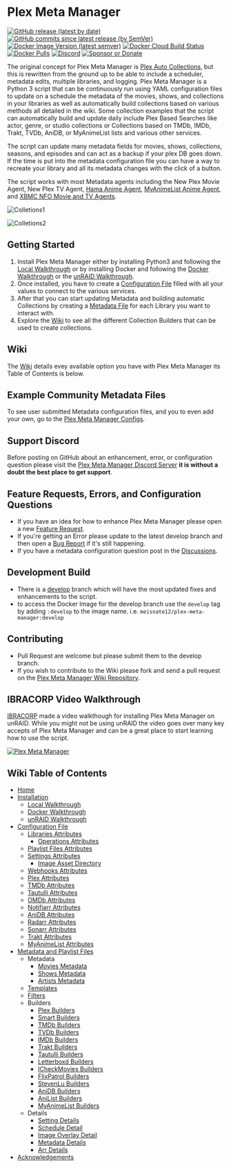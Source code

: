 # Plex Meta Manager

[![GitHub release (latest by date)](https://img.shields.io/github/v/release/meisnate12/Plex-Meta-Manager?style=plastic)](https://github.com/meisnate12/Plex-Meta-Manager/releases)
[![GitHub commits since latest release (by SemVer)](https://img.shields.io/github/commits-since/meisnate12/plex-meta-manager/latest/develop?label=Commits%20in%20Develop&style=plastic)](https://github.com/meisnate12/Plex-Meta-Manager/tree/develop)
[![Docker Image Version (latest semver)](https://img.shields.io/docker/v/meisnate12/plex-meta-manager?label=docker&sort=semver&style=plastic)](https://hub.docker.com/r/meisnate12/plex-meta-manager)
[![Docker Cloud Build Status](https://img.shields.io/docker/cloud/build/meisnate12/plex-meta-manager?style=plastic)](https://hub.docker.com/r/meisnate12/plex-meta-manager)
[![Docker Pulls](https://img.shields.io/docker/pulls/meisnate12/plex-meta-manager?style=plastic)](https://hub.docker.com/r/meisnate12/plex-meta-manager)
[![Discord](https://img.shields.io/discord/822460010649878528?label=Discord&style=plastic)](https://discord.gg/NfH6mGFuAB)
[![Sponsor or Donate](https://img.shields.io/badge/-Sponsor_or_Donate-blueviolet?style=plastic)](https://github.com/sponsors/meisnate12)

The original concept for Plex Meta Manager is [Plex Auto Collections](https://github.com/mza921/Plex-Auto-Collections), but this is rewritten from the ground up to be able to include a scheduler, metadata edits, multiple libraries, and logging. Plex Meta Manager is a Python 3 script that can be continuously run using YAML configuration files to update on a schedule the metadata of the movies, shows, and collections in your libraries as well as automatically build collections based on various methods all detailed in the wiki. Some collection examples that the script can automatically build and update daily include Plex Based Searches like actor, genre, or studio collections or Collections based on TMDb, IMDb, Trakt, TVDb, AniDB, or MyAnimeList lists and various other services.

The script can update many metadata fields for movies, shows, collections, seasons, and episodes and can act as a backup if your plex DB goes down. If the time is put into the metadata configuration file you can have a way to recreate your library and all its metadata changes with the click of a button.

The script works with most Metadata agents including the New Plex Movie Agent, New Plex TV Agent, [Hama Anime Agent](https://github.com/ZeroQI/Hama.bundle), [MyAnimeList Anime Agent](https://github.com/Fribb/MyAnimeList.bundle), and [XBMC NFO Movie and TV Agents](https://github.com/gboudreau/XBMCnfoMoviesImporter.bundle).

![Colletions1](https://raw.githubusercontent.com/wiki/meisnate12/Plex-Meta-Manager/collections1.png)

![Colletions2](https://raw.githubusercontent.com/wiki/meisnate12/Plex-Meta-Manager/collections2.png)

## Getting Started

1. Install Plex Meta Manager either by installing Python3 and following the [Local Walkthrough](https://github.com/meisnate12/Plex-Meta-Manager/wiki/Local-Walkthrough)
   or by installing Docker and following the [Docker Walkthrough](https://github.com/meisnate12/Plex-Meta-Manager/wiki/Docker-Walkthrough) or the [unRAID Walkthrough](https://github.com/meisnate12/Plex-Meta-Manager/wiki/unRAID-Walkthrough).
2. Once installed, you have to create a [Configuration File](https://github.com/meisnate12/Plex-Meta-Manager/wiki/Configuration-File) filled with all your values to connect to the various services.
3. After that you can start updating Metadata and building automatic Collections by creating a [Metadata File](https://github.com/meisnate12/Plex-Meta-Manager/wiki/Metadata-and-Playlist-File) for each Library you want to interact with.
4. Explore the [Wiki](https://github.com/meisnate12/Plex-Meta-Manager/wiki) to see all the different Collection Builders that can be used to create collections.

## Wiki
The [Wiki](https://github.com/meisnate12/Plex-Meta-Manager/wiki) details evey available option you have with Plex Meta Manager its Table of Contents is below. 

## Example Community Metadata Files
To see user submitted Metadata configuration files, and you to even add your own, go to the [Plex Meta Manager Configs](https://github.com/meisnate12/Plex-Meta-Manager-Configs).

## Support Discord
Before posting on GitHub about an enhancement, error, or configuration question please visit the [Plex Meta Manager Discord Server](https://discord.gg/NfH6mGFuAB) **it is without a doubt the best place to get support**.

## Feature Requests, Errors, and Configuration Questions
* If you have an idea for how to enhance Plex Meta Manager please open a new [Feature Request](https://github.com/meisnate12/Plex-Meta-Manager/issues/new?assignees=meisnate12&labels=status%3Anot-yet-viewed%2C+enhancement&template=feature_request.md&title=Feature+Request%3A+).
* If you're getting an Error please update to the latest develop branch and then open a [Bug Report](https://github.com/meisnate12/Plex-Meta-Manager/issues/new?assignees=meisnate12&labels=status%3Anot-yet-viewed%2C+bug&template=bug_report.md&title=Bug%3A+) if it's still happening.
* If you have a metadata configuration question post in the [Discussions](https://github.com/meisnate12/Plex-Meta-Manager/discussions).

## Development Build
* There is a [develop](https://github.com/meisnate12/Plex-Meta-Manager/tree/develop) branch which will have the most updated fixes and enhancements to the script.
* to access the Docker Image for the develop branch use the `develop` tag by adding `:develop` to the image name. i.e. `meisnate12/plex-meta-manager:develop`

## Contributing
* Pull Request are welcome but please submit them to the develop branch.
* If you wish to contribute to the Wiki please fork and send a pull request on the [Plex Meta Manager Wiki Repository](https://github.com/meisnate12/Plex-Meta-Manager-Wiki).

## IBRACORP Video Walkthrough

[IBRACORP](https://ibracorp.io/) made a video walkthough for installing Plex Meta Manager on unRAID. While you might not be using unRAID the video goes over many key accepts of Plex Meta Manager and can be a great place to start learning how to use the script.

[![Plex Meta Manager](https://img.youtube.com/vi/dF69MNoot3w/0.jpg)](https://www.youtube.com/watch?v=dF69MNoot3w "Plex Meta Manager")

## Wiki Table of Contents
- [Home](https://github.com/meisnate12/Plex-Meta-Manager/wiki/Home)
- [Installation](https://github.com/meisnate12/Plex-Meta-Manager/wiki/Installation)
  - [Local Walkthrough](https://github.com/meisnate12/Plex-Meta-Manager/wiki/Local-Walkthrough)
  - [Docker Walkthrough](https://github.com/meisnate12/Plex-Meta-Manager/wiki/Docker-Walkthrough)
  - [unRAID Walkthrough](https://github.com/meisnate12/Plex-Meta-Manager/wiki/unRAID-Walkthrough)
- [Configuration File](https://github.com/meisnate12/Plex-Meta-Manager/wiki/Configuration-File)
  - [Libraries Attributes](https://github.com/meisnate12/Plex-Meta-Manager/wiki/Libraries-Attributes)
    - [Operations Attributes](https://github.com/meisnate12/Plex-Meta-Manager/wiki/Operations-Attributes)
  - [Playlist Files Attributes](https://github.com/meisnate12/Plex-Meta-Manager/wiki/Playlist-Files-Attributes)
  - [Settings Attributes](https://github.com/meisnate12/Plex-Meta-Manager/wiki/Settings-Attributes)
    - [Image Asset Directory](https://github.com/meisnate12/Plex-Meta-Manager/wiki/Image-Asset-Directory)
  - [Webhooks Attributes](https://github.com/meisnate12/Plex-Meta-Manager/wiki/Webhooks-Attributes)
  - [Plex Attributes](https://github.com/meisnate12/Plex-Meta-Manager/wiki/Plex-Attributes)
  - [TMDb Attributes](https://github.com/meisnate12/Plex-Meta-Manager/wiki/TMDb-Attributes)
  - [Tautulli Attributes](https://github.com/meisnate12/Plex-Meta-Manager/wiki/Tautulli-Attributes)
  - [OMDb Attributes](https://github.com/meisnate12/Plex-Meta-Manager/wiki/OMDb-Attributes)
  - [Notifiarr Attributes](https://github.com/meisnate12/Plex-Meta-Manager/wiki/Notifiarr-Attributes)
  - [AniDB Attributes](https://github.com/meisnate12/Plex-Meta-Manager/wiki/AniDB-Attributes)
  - [Radarr Attributes](https://github.com/meisnate12/Plex-Meta-Manager/wiki/Radarr-Attributes)
  - [Sonarr Attributes](https://github.com/meisnate12/Plex-Meta-Manager/wiki/Sonarr-Attributes)
  - [Trakt Attributes](https://github.com/meisnate12/Plex-Meta-Manager/wiki/Trakt-Attributes)
  - [MyAnimeList Attributes](https://github.com/meisnate12/Plex-Meta-Manager/wiki/MyAnimeList-Attributes)
- [Metadata and Playlist Files](https://github.com/meisnate12/Plex-Meta-Manager/wiki/Metadata-and-Playlist-Files)
  - Metadata
    - [Movies Metadata](https://github.com/meisnate12/Plex-Meta-Manager/wiki/Movies-Metadata)
    - [Shows Metadata](https://github.com/meisnate12/Plex-Meta-Manager/wiki/Shows-Metadata)
    - [Artists Metadata](https://github.com/meisnate12/Plex-Meta-Manager/wiki/Artists-Metadata)
  - [Templates](https://github.com/meisnate12/Plex-Meta-Manager/wiki/Templates)
  - [Filters](https://github.com/meisnate12/Plex-Meta-Manager/wiki/Filters)
  - Builders
    - [Plex Builders](https://github.com/meisnate12/Plex-Meta-Manager/wiki/Plex-Builders)
    - [Smart Builders](https://github.com/meisnate12/Plex-Meta-Manager/wiki/Smart-Builders)
    - [TMDb Builders](https://github.com/meisnate12/Plex-Meta-Manager/wiki/TMDb-Builders)
    - [TVDb Builders](https://github.com/meisnate12/Plex-Meta-Manager/wiki/TVDb-Builders)
    - [IMDb Builders](https://github.com/meisnate12/Plex-Meta-Manager/wiki/IMDb-Builders)
    - [Trakt Builders](https://github.com/meisnate12/Plex-Meta-Manager/wiki/Trakt-Builders)
    - [Tautulli Builders](https://github.com/meisnate12/Plex-Meta-Manager/wiki/Tautulli-Builders)
    - [Letterboxd Builders](https://github.com/meisnate12/Plex-Meta-Manager/wiki/Letterboxd-Builders)
    - [ICheckMovies Builders](https://github.com/meisnate12/Plex-Meta-Manager/wiki/ICheckMovies-Builders)
    - [FlixPatrol Builders](https://github.com/meisnate12/Plex-Meta-Manager/wiki/FlixPatrol-Builders)
    - [StevenLu Builders](https://github.com/meisnate12/Plex-Meta-Manager/wiki/StevenLu-Builders)
    - [AniDB Builders](https://github.com/meisnate12/Plex-Meta-Manager/wiki/AniDB-Builders)
    - [AniList Builders](https://github.com/meisnate12/Plex-Meta-Manager/wiki/AniList-Builders)
    - [MyAnimeList Builders](https://github.com/meisnate12/Plex-Meta-Manager/wiki/MyAnimeList-Builders)
  - Details
    - [Setting Details](https://github.com/meisnate12/Plex-Meta-Manager/wiki/Setting-Details)
    - [Schedule Detail](https://github.com/meisnate12/Plex-Meta-Manager/wiki/Schedule-Detail)
    - [Image Overlay Detail](https://github.com/meisnate12/Plex-Meta-Manager/wiki/Image-Overlay-Detail)
    - [Metadata Details](https://github.com/meisnate12/Plex-Meta-Manager/wiki/Metadata-Details)
    - [Arr Details](https://github.com/meisnate12/Plex-Meta-Manager/wiki/Arr-Details)
- [Acknowledgements](https://github.com/meisnate12/Plex-Meta-Manager/wiki/Acknowledgements)
